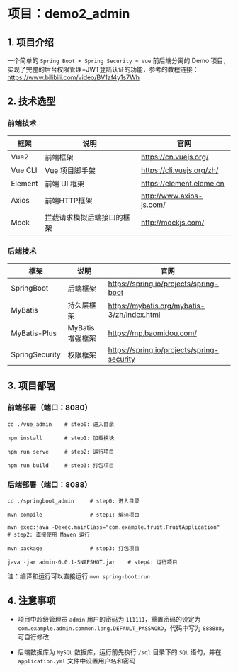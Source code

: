 # 项目：demo2_admin

## 1. 项目介绍

一个简单的 `Spring Boot + Spring Security + Vue` 前后端分离的 Demo 项目，实现了完整的后台权限管理+JWT登陆认证的功能，参考的教程链接：https://www.bilibili.com/video/BV1af4y1s7Wh

## 2. 技术选型

### 前端技术
| 框架    | 说明                      | 官网                       |
| ------- | ------------------------ | -------------------------- |
| Vue2    | 前端框架                  | https://cn.vuejs.org/      |
| Vue CLI | Vue 项目脚手架            | https://cli.vuejs.org/zh/  |
| Element | 前端 UI 框架              | https://element.eleme.cn   |
| Axios   | 前端HTTP框架              | http://www.axios-js.com/   |
| Mock    | 拦截请求模拟后端接口的框架 | http://mockjs.com/         |

### 后端技术

| 框架           | 说明             | 官网                                        |
| -------------- | --------------- | ------------------------------------------- |
| SpringBoot     | 后端框架         | https://spring.io/projects/spring-boot      |
| MyBatis        | 持久层框架       | https://mybatis.org/mybatis-3/zh/index.html |
| MyBatis-Plus   | MyBatis 增强框架 | https://mp.baomidou.com/                    |
| SpringSecurity | 权限框架         | https://spring.io/projects/spring-security  |

## 3. 项目部署

### 前端部署（端口：8080）

```shell
cd ./vue_admin    # step0: 进入目录

npm install       # step1: 加载模块

npm run serve     # step2: 运行项目

npm run build     # step3: 打包项目
```

### 后端部署（端口：8088）

```shell
cd ./springboot_admin     # step0: 进入目录

mvn compile               # step1: 编译项目

mvn exec:java -Dexec.mainClass="com.example.fruit.FruitApplication"    # step2: 直接使用 Maven 运行

mvn package               # step3: 打包项目

java -jar admin-0.0.1-SNAPSHOT.jar    # step4: 运行项目
```

注：编译和运行可以直接运行 `mvn spring-boot:run`

## 4. 注意事项

* 项目中超级管理员 `admin` 用户的密码为 `111111`，重置密码的设定为 `com.example.admin.common.lang.DEFAULT_PASSWORD`，代码中写为 `888888`，可自行修改

* 后端数据库为 `MySQL` 数据库，运行前先执行 `/sql` 目录下的 `SQL` 语句，并在 `application.yml` 文件中设置用户名和密码
